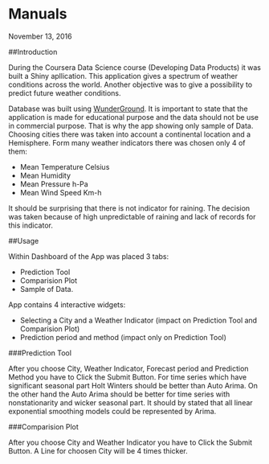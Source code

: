 # Manuals
November 13, 2016  



##Introduction

During the Coursera Data Science course (Developing Data Products) it was built a Shiny apllication.
This application gives a spectrum of weather conditions across the world.
Another objective was to give  a possibility to predict future weather conditions.

Database was built using [WunderGround](http://www.wunderground.com). 
It is important to state that the application is made for educational purpose and the data should not be use in commercial purpose.
That is why the app showing only sample of Data.
Choosing cities there was taken into account a continental location and a Hemisphere.
Form many weather indicators there was chosen only 4 of them:

- Mean Temperature Celsius
- Mean Humidity
- Mean Pressure h-Pa
- Mean Wind Speed Km-h

It should be surprising that there is not indicator for raining. 
The decision was taken because of high unpredictable of raining and lack of records for this indicator.

##Usage

Within Dashboard of the App was placed 3 tabs:

- Prediction Tool
- Comparision Plot
- Sample of Data.

App contains 4 interactive widgets:

- Selecting a City and a Weather Indicator (impact on Prediction Tool and Comparision Plot)
- Prediction period and method (impact only on Prediction Tool)

###Prediction Tool

After you choose City, Weather Indicator, Forecast period and Prediction Method you have to Click the Submit Button.
For time series which have significant seasonal part Holt Winters should be better than Auto Arima. 
On the other hand the Auto Arima should be better for time series with nonstationarity and wicker seasonal part.
It should by stated that all linear exponential smoothing models could be represented by Arima. 

###Comparision Plot

After you choose City and Weather Indicator you have to Click the Submit Button. A Line for choosen City will be 4 times thicker.
